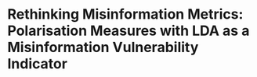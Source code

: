 # Rethinking Misinformation Metrics: Polarisation Measures with LDA as a Misinformation Vulnerability Indicator
